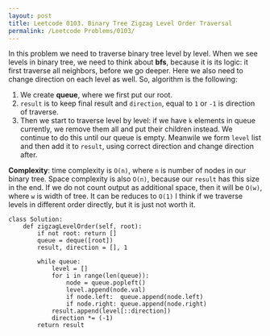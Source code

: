 ```yaml
---
layout: post
title: Leetcode 0103. Binary Tree Zigzag Level Order Traversal
permalink: /Leetcode Problems/0103/
---
```


In this problem we need to traverse binary tree level by level. When we see levels in binary tree, we need to think about **bfs**, because it is its logic: it first traverse all neighbors, before we go deeper. Here we also need to change direction on each level as well. So, algorithm is the following:

1. We create **queue**, where we first put our root.
2. `result` is to keep final result and `direction`, equal to `1` or `-1` is direction of traverse.
3. Then we start to traverse level by level: if we have `k` elements in queue currently, we remove them all and put their children instead. We continue to do this until our queue is empty. Meanwile we form `level` list and then add it to `result`, using correct direction and change direction after.

**Complexity**: time complexity is `O(n)`, where `n` is number of nodes in our binary tree. Space complexity is also `O(n)`, because our `result` has this size in the end. If we do not count output as additional space, then it will be `O(w)`, where `w` is width of tree. It can be reduces to `O(1)` I think if we traverse levels in different order directly, but it is just not worth it.

```
class Solution:
    def zigzagLevelOrder(self, root):
        if not root: return []
        queue = deque([root])
        result, direction = [], 1
        
        while queue:
            level = []
            for i in range(len(queue)):
                node = queue.popleft()
                level.append(node.val)
                if node.left:  queue.append(node.left)
                if node.right: queue.append(node.right)
            result.append(level[::direction])
            direction *= (-1)
        return result
```